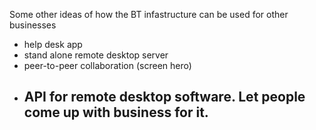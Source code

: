 Some other ideas of how the BT infastructure can be used for other businesses

- help desk app
- stand alone remote desktop server
- peer-to-peer collaboration (screen hero)
- API for remote desktop software. Let people come up with business for it.
    - 
